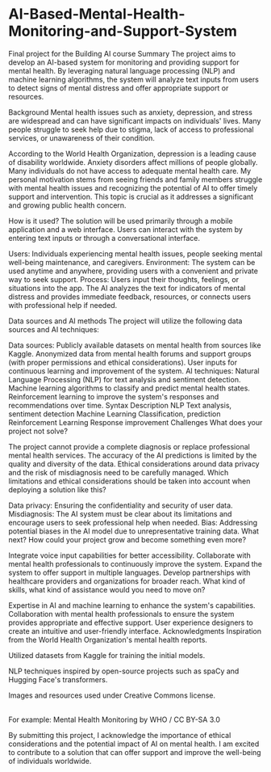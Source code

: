 # AI-Based-Mental-Health-Monitoring-and-Support-System
Final project for the Building AI course
Summary
The project aims to develop an AI-based system for monitoring and providing support for mental health. By leveraging natural language processing (NLP) and machine learning algorithms, the system will analyze text inputs from users to detect signs of mental distress and offer appropriate support or resources.

Background
Mental health issues such as anxiety, depression, and stress are widespread and can have significant impacts on individuals' lives. Many people struggle to seek help due to stigma, lack of access to professional services, or unawareness of their condition.

According to the World Health Organization, depression is a leading cause of disability worldwide.
Anxiety disorders affect millions of people globally.
Many individuals do not have access to adequate mental health care.
My personal motivation stems from seeing friends and family members struggle with mental health issues and recognizing the potential of AI to offer timely support and intervention. This topic is crucial as it addresses a significant and growing public health concern.

How is it used?
The solution will be used primarily through a mobile application and a web interface. Users can interact with the system by entering text inputs or through a conversational interface.

Users: Individuals experiencing mental health issues, people seeking mental well-being maintenance, and caregivers.
Environment: The system can be used anytime and anywhere, providing users with a convenient and private way to seek support.
Process: Users input their thoughts, feelings, or situations into the app. The AI analyzes the text for indicators of mental distress and provides immediate feedback, resources, or connects users with professional help if needed.


Data sources and AI methods
The project will utilize the following data sources and AI techniques:

Data sources:
Publicly available datasets on mental health from sources like Kaggle.
Anonymized data from mental health forums and support groups (with proper permissions and ethical considerations).
User inputs for continuous learning and improvement of the system.
AI techniques:
Natural Language Processing (NLP) for text analysis and sentiment detection.
Machine learning algorithms to classify and predict mental health states.
Reinforcement learning to improve the system's responses and recommendations over time.
Syntax	Description
NLP	Text analysis, sentiment detection
Machine Learning	Classification, prediction
Reinforcement Learning	Response improvement
Challenges
What does your project not solve?

The project cannot provide a complete diagnosis or replace professional mental health services.
The accuracy of the AI predictions is limited by the quality and diversity of the data.
Ethical considerations around data privacy and the risk of misdiagnosis need to be carefully managed.
Which limitations and ethical considerations should be taken into account when deploying a solution like this?

Data privacy: Ensuring the confidentiality and security of user data.
Misdiagnosis: The AI system must be clear about its limitations and encourage users to seek professional help when needed.
Bias: Addressing potential biases in the AI model due to unrepresentative training data.
What next?
How could your project grow and become something even more?

Integrate voice input capabilities for better accessibility.
Collaborate with mental health professionals to continuously improve the system.
Expand the system to offer support in multiple languages.
Develop partnerships with healthcare providers and organizations for broader reach.
What kind of skills, what kind of assistance would you need to move on?

Expertise in AI and machine learning to enhance the system's capabilities.
Collaboration with mental health professionals to ensure the system provides appropriate and effective support.
User experience designers to create an intuitive and user-friendly interface.
Acknowledgments
Inspiration from the World Health Organization's mental health reports.

Utilized datasets from Kaggle for training the initial models.

NLP techniques inspired by open-source projects such as spaCy and Hugging Face's transformers.

Images and resources used under Creative Commons license.

<br>For example: Mental Health Monitoring by WHO / CC BY-SA 3.0

By submitting this project, I acknowledge the importance of ethical considerations and the potential impact of AI on mental health. I am excited to contribute to a solution that can offer support and improve the well-being of individuals worldwide.






